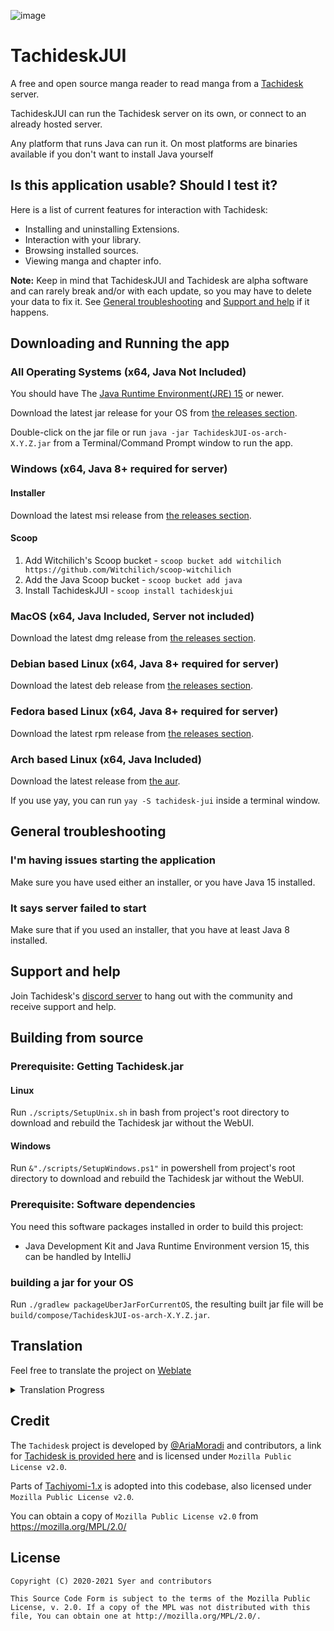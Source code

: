 
![image](https://github.com/Suwayomi/Tachidesk/raw/master/server/src/main/resources/icon/faviconlogo.png)
# TachideskJUI
A free and open source manga reader to read manga from a [Tachidesk](https://github.com/Suwayomi/Tachidesk) server.

TachideskJUI can run the Tachidesk server on its own, or connect to an already hosted server. 

Any platform that runs Java can run it. On most platforms are binaries available if you don't want to install Java yourself

## Is this application usable? Should I test it?
Here is a list of current features for interaction with Tachidesk:

- Installing and uninstalling Extensions.
- Interaction with your library.
- Browsing installed sources.
- Viewing manga and chapter info.

**Note:** Keep in mind that TachideskJUI and Tachidesk are alpha software and can rarely break and/or with each update, so you may have to delete your data to fix it. See [General troubleshooting](#general-troubleshooting) and [Support and help](#support-and-help) if it happens.

## Downloading and Running the app
### All Operating Systems (x64, Java Not Included)
You should have The [Java Runtime Environment(JRE) 15](https://jdk.java.net/15/) or newer.

Download the latest jar release for your OS from [the releases section](https://github.com/Suwayomi/TachideskJUI/releases).

Double-click on the jar file or run `java -jar TachideskJUI-os-arch-X.Y.Z.jar` from a Terminal/Command Prompt window to run the app.

### Windows (x64, Java 8+ required for server)
#### Installer
Download the latest msi release from [the releases section](https://github.com/Suwayomi/TachideskJUI/releases).
#### Scoop
1. Add Witchilich's Scoop bucket - `scoop bucket add witchilich https://github.com/Witchilich/scoop-witchilich`
2. Add the Java Scoop bucket - `scoop bucket add java`
3. Install TachideskJUI - `scoop install tachideskjui`

### MacOS (x64, Java Included, Server not included)
Download the latest dmg release from [the releases section](https://github.com/Suwayomi/TachideskJUI/releases).

### Debian based Linux (x64, Java 8+ required for server)
Download the latest deb release from [the releases section](https://github.com/Suwayomi/TachideskJUI/releases).

### Fedora based Linux (x64, Java 8+ required for server)
Download the latest rpm release from [the releases section](https://github.com/Suwayomi/TachideskJUI/releases).

### Arch based Linux (x64, Java Included)
Download the latest release from [the aur](https://aur.archlinux.org/packages/tachidesk-jui/).

If you use yay, you can run `yay -S tachidesk-jui` inside a terminal window.

## General troubleshooting
### I'm having issues starting the application
Make sure you have used either an installer, or you have Java 15 installed.

### It says server failed to start
Make sure that if you used an installer, that you have at least Java 8 installed.

## Support and help
Join Tachidesk's [discord server](https://discord.gg/wgPyb7hE5d) to hang out with the community and receive support and help.

## Building from source
### Prerequisite: Getting Tachidesk.jar
#### Linux
Run `./scripts/SetupUnix.sh` in bash from project's root directory to download and rebuild the Tachidesk jar without the WebUI.
#### Windows
Run `&"./scripts/SetupWindows.ps1"` in powershell from project's root directory to download and rebuild the Tachidesk jar without the WebUI.
### Prerequisite: Software dependencies
You need this software packages installed in order to build this project:
- Java Development Kit and Java Runtime Environment version 15, this can be handled by IntelliJ
### building a jar for your OS
Run `./gradlew packageUberJarForCurrentOS`, the resulting built jar file will be `build/compose/TachideskJUI-os-arch-X.Y.Z.jar`.


## Translation
Feel free to translate the project on [Weblate](https://hosted.weblate.org/projects/tachideskjui/desktop/)

<details><summary>Translation Progress</summary>
<a href="https://hosted.weblate.org/engage/tachideskjui/">
<img src="https://hosted.weblate.org/widgets/tachideskjui/-/desktop/multi-auto.svg" alt="Translation status" />
</a>
</details>

## Credit
The `Tachidesk` project is developed by [@AriaMoradi](https://github.com/AriaMoradi) and contributors, a link for [Tachidesk is provided here](https://github.com/Suwayomi/Tachidesk) and is licensed under `Mozilla Public License v2.0`.

Parts of [Tachiyomi-1.x](https://github.com/tachiyomiorg/tachiyomi-1.x) is adopted into this codebase, also licensed under `Mozilla Public License v2.0`.

You can obtain a copy of `Mozilla Public License v2.0` from https://mozilla.org/MPL/2.0/

## License

    Copyright (C) 2020-2021 Syer and contributors

    This Source Code Form is subject to the terms of the Mozilla Public
    License, v. 2.0. If a copy of the MPL was not distributed with this
    file, You can obtain one at http://mozilla.org/MPL/2.0/.
